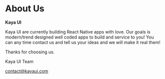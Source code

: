 # About Us

<strong>Kaya UI</strong>

Kaya UI are currently building React Native apps with love. 
Our goals is modern/trend designed well coded apps to build and service to you! 
You can any time contact us and tell us your ideas and we will make it real them! 

Thanks for choosing us.

Kaya UI Team

​contact@kayaui.com​